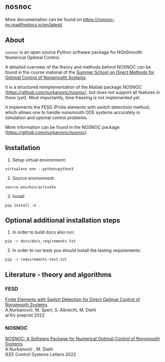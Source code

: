 # `nosnoc`

More documentation can be found on
https://nosnoc-py.readthedocs.io/en/latest/

## About
`nosnoc` is an open source Python software package for NOnSmooth Numerical Optimal Control.

A detailed overview of the theory and methods behind NOSNOC can be found in the course material of the
[Summer School on Direct Methods for Optimal Control of Nonsmooth Systems](https://www.syscop.de/teaching/ss2023/summer-school-direct-methods-optimal-control-nonsmooth-systems).

It is a structured reimplementation of the Matlab package NOSNOC (https://github.com/nurkanovic/nosnoc), but does not support all features in there (yet).
Most importantly, time freezing is not implemented yet.

It implements the FESD (Finite elements with switch detection) method, which allows one to handle nonsmooth ODE systems accurately in simulation and optimal control problems.

More information can be found in the NOSNOC package (https://github.com/nurkanovic/nosnoc).


## Installation

1. Setup virtual environment:
```
virtualenv env --python=python3
```

2. Source environment:
```
source env/bin/activate
```

3. Install
```
pip install -e .
```

## Optional additional installation steps
1. In order to build docs also run:
```
pip -r docs/docs_reqirements.txt
```
2. In order to run tests you should install the testing requirements:
```
pip -r requirements-test.txt
```

## Literature - theory and algorithms

### FESD
[Finite Elements with Switch Detection for Direct Optimal Control of Nonsmooth Systems](https://arxiv.org/abs/2205.05337) \
A.Nurkanović, M. Sperl, S. Albrecht, M. Diehl \
arXiv preprint 2022


### NOSNOC

[NOSNOC: A Software Package for Numerical Optimal Control of Nonsmooth Systems](https://cdn.syscop.de/publications/Nurkanovic2022b.pdf) \
A.Nurkanović , M. Diehl \
IEEE Control Systems Letters 2022


<!-- TODO: uncomment this when time freezing is implemplemented -->
<!--
### Time - Freezing
[A Time-Freezing Approach for Numerical Optimal Control of Nonsmooth Differential Equations with State Jumps](https://cdn.syscop.de/publications/Nurkanovic2021.pdf) \
A. Nurkanović, T. Sartor, S. Albrecht, M. Diehl \
IEEE Control Systems Letters 2021

[The Time-Freezing Reformulation for Numerical Optimal Control of Complementarity Lagrangian Systems with State Jumps](https://arxiv.org/abs/2111.06759) \
A. Nurkanović, S. Albrecht, B. Brogliato, M. Diehl \
arXiv preprint 2021

[Continuous Optimization for Control of Hybrid Systems with Hysteresis via Time-Freezing](https://cdn.syscop.de/publications/Nurkanovic2022a.pdf) \
A.Nurkanović , M. Diehl \
IEEE Control Systems Letters 2022 -->
